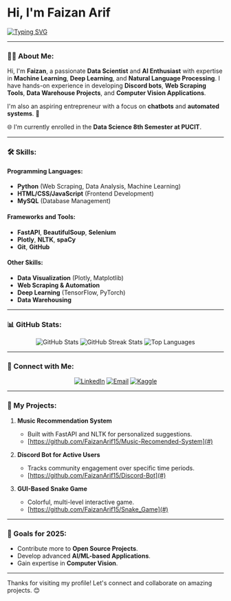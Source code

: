 #         Hi, I'm Faizan Arif

[![Typing SVG](https://readme-typing-svg.herokuapp.com?color=0F9D58&lines=Welcome+to+my+GitHub+Profile!;AI%2C+ML%2C+CV%2C+NLP+Developer;Data+Scientist+%7C+Web+Scraping+Expert;Open+Source+Contributor+%7C+Freelancer)](https://git.io/typing-svg)

---

### 👨‍💻 About Me:
Hi, I'm **Faizan**, a passionate **Data Scientist** and **AI Enthusiast** with expertise in **Machine Learning**, **Deep Learning**, and **Natural Language Processing**. I have hands-on experience in developing **Discord bots**, **Web Scraping Tools**, **Data Warehouse Projects**, and **Computer Vision Applications**. 

I'm also an aspiring entrepreneur with a focus on **chatbots** and **automated systems**. 🚀

🌐 I'm currently enrolled in the **Data Science 8th Semester at PUCIT**.

---

### 🛠️ Skills:
#### Programming Languages:
- **Python** (Web Scraping, Data Analysis, Machine Learning)
- **HTML/CSS/JavaScript** (Frontend Development)
- **MySQL** (Database Management)

#### Frameworks and Tools:
- **FastAPI**, **BeautifulSoup**, **Selenium**
- **Plotly**, **NLTK**, **spaCy**
- **Git**, **GitHub**
  
#### Other Skills:
- **Data Visualization** (Plotly, Matplotlib)
- **Web Scraping & Automation**
- **Deep Learning** (TensorFlow, PyTorch)
- **Data Warehousing**

---

### 📊 GitHub Stats:

<p align="center">
  <img src="https://github-readme-stats.vercel.app/api?username=Faizan&show_icons=true&theme=radical" alt="GitHub Stats" />
  <img src="https://github-readme-streak-stats.herokuapp.com/?user=Faizan&theme=radical" alt="GitHub Streak Stats" />
  <img src="https://github-readme-stats.vercel.app/api/top-langs/?username=Faizan&layout=compact&theme=radical" alt="Top Languages" />
</p>

---

### 🔗 Connect with Me:

<p align="center">
  <a href="https://www.linkedin.com/in/faizan-arif-032954251/" target="_blank"><img src="https://img.shields.io/badge/LinkedIn-%230077B5.svg?style=for-the-badge&logo=linkedin&logoColor=white" alt="LinkedIn" /></a>
  <a href="mailto:faizanarif1884@gmail.com"><img src="https://img.shields.io/badge/Email-D14836?style=for-the-badge&logo=gmail&logoColor=white" alt="Email" /></a>
  <a href="https://www.kaggle.com/faizanarif15" target="_blank"><img src="https://img.shields.io/badge/Kaggle-20BEFF?style=for-the-badge&logo=kaggle&logoColor=white" alt="Kaggle" /></a>
</p>

---

### 🚀 My Projects:

1. **Music Recommendation System**  
   - Built with FastAPI and NLTK for personalized suggestions.  
   - [https://github.com/FaizanArif15/Music-Recomended-System](#)

2. **Discord Bot for Active Users**  
   - Tracks community engagement over specific time periods.  
   - [https://github.com/FaizanArif15/Discord-Bot](#)

3. **GUI-Based Snake Game**  
   - Colorful, multi-level interactive game.  
   - [https://github.com/FaizanArif15/Snake_Game](#)

---

### 🎯 Goals for 2025:
- Contribute more to **Open Source Projects**.
- Develop advanced **AI/ML-based Applications**.
- Gain expertise in **Computer Vision**.

---

Thanks for visiting my profile! Let's connect and collaborate on amazing projects. 😊
